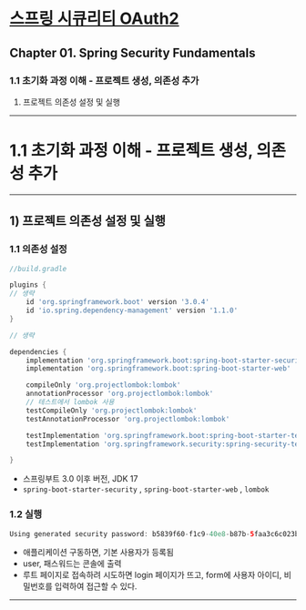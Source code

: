 # <a href = "../README.md" target="_blank">스프링 시큐리티 OAuth2</a>
## Chapter 01. Spring Security Fundamentals
### 1.1 초기화 과정 이해 - 프로젝트 생성, 의존성 추가
1) 프로젝트 의존성 설정 및 실행

---

# 1.1 초기화 과정 이해 - 프로젝트 생성, 의존성 추가

---

## 1) 프로젝트 의존성 설정 및 실행

### 1.1 의존성 설정
```groovy
//build.gradle

plugins {
// 생략
    id 'org.springframework.boot' version '3.0.4'
    id 'io.spring.dependency-management' version '1.1.0'
}

// 생략

dependencies {
    implementation 'org.springframework.boot:spring-boot-starter-security'
    implementation 'org.springframework.boot:spring-boot-starter-web'

    compileOnly 'org.projectlombok:lombok'
    annotationProcessor 'org.projectlombok:lombok'
    // 테스트에서 lombok 사용
    testCompileOnly 'org.projectlombok:lombok'
    testAnnotationProcessor 'org.projectlombok:lombok'

    testImplementation 'org.springframework.boot:spring-boot-starter-test'
    testImplementation 'org.springframework.security:spring-security-test'

}
```
- 스프링부트 3.0 이후  버전, JDK 17
- `spring-boot-starter-security` , `spring-boot-starter-web` , `lombok`

### 1.2 실행
```groovy
Using generated security password: b5839f60-f1c9-40e8-b87b-5faa3c6c023b
```
- 애플리케이션 구동하면, 기본 사용자가 등록됨
- user, 패스워드는 콘솔에 출력
- 루트 페이지로 접속하려 시도하면 login 페이지가 뜨고, form에 사용자 아이디, 비밀번호를 입력하여 접근할 수 있다.

---
